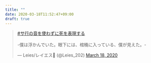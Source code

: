 ```yaml
---
title: ""
date: 2020-03-18T11:52:47+09:00
draft: true
---
```


<blockquote class="twitter-tweet" data-lang="en"><p lang="ja" dir="ltr"><a href="https://twitter.com/hashtag/%E3%82%B5%E8%A1%8C%E3%81%AE%E9%9F%B3%E3%82%92%E4%BD%BF%E3%82%8F%E3%81%9A%E3%81%AB%E6%AD%BB%E3%82%92%E8%A1%A8%E7%8F%BE%E3%81%99%E3%82%8B?src=hash&amp;ref_src=twsrc%5Etfw">#サ行の音を使わずに死を表現する</a><br><br>-僕は浮かんでいた。眼下には、棺桶に入っている、僕が見えた。-</p>&mdash; Leies/レイエス🎺 (@Leies_202) <a href="https://twitter.com/Leies_202/status/1240107536247705600?ref_src=twsrc%5Etfw">March 18, 2020</a></blockquote>
<script async src="https://platform.twitter.com/widgets.js" charset="utf-8"></script>
